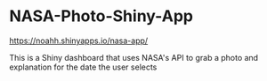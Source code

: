 # NASA-Photo-Shiny-App



https://noahh.shinyapps.io/nasa-app/

This is a Shiny dashboard that uses NASA's API to grab a photo and explanation for the date the user selects
